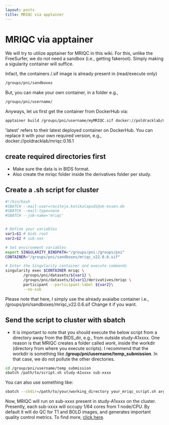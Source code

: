 ```yaml
---
layout: posts
title: MRIQC via apptainer
---
```


# MRIQC via apptainer  
We will try to utilize apptainer for MRIQC in this wiki. For this, unlike the FreeSurfer, we do not need a sandbox (i.e., getting fakeroot). 
Simply making a sigularity container will suffice.

Infact, the containers /.sif image is already present in (read/execute only)
```sh
/groups/pni/sandboxes
```

But, you can make your own container, in a folder e.g., 
```sh
/groups/pni/username/
```

Anyways, let us first get the container from DockerHub via:
```sh
apptainer build /groups/pni/username/myMRIQC.sif docker://poldracklab/mriqc:latest
```
'latest' refers to their latest deployed container on DockerHub. You can replace it with your own required version, e.g.,
docker://poldracklab/mriqc:0.16.1

## create required directories first
- Make sure the data is in BIDS format.
- Also create the mriqc folder inside the derivatives folder per study. 

## Create a .sh script for cluster
```sh
#!/bin/bash
#SBATCH --mail-user=raviteja.kotikalapudi@uk-essen.de
#SBATCH --mail-type=none
#SBATCH --job-name='mriqc'


# Define your variables
var1=$1 # bids root
var2=$2 # sub-xxx

# Set environment variables
export SINGULARITY_BINDPATH="/groups/pni:/groups/pni"
CONTAINER="/groups/pni/sandboxes/mriqc_v22.0.6.sif"

# Enter the Singularity container and execute commands
singularity exec $CONTAINER mriqc \
        /groups/pni/datasets/${var1} \
        /groups/pni/datasets/${var1}/derivatives/mriqc \
        participant --participant-label ${var2}\
        --no-sub
```
Please note that here, I simply use the already avaialbe container i.e., /groups/pni/sandboxes/mriqc_v22.0.6.sif Change it if you want.

## Send the script to cluster with sbatch
- It is important to note that you should execute the below script from a directory away from the BIDS_dir, e.g., from outside study-A1xxxx. One reason is that MRIQC creates a folder called _work_, inside the workdir (directory from where you execute scripts). I recommend that the workdir is something like **/group/pni/username/temp_submission**. In that case, we do not pollute the other directories. 
```sh
cd /group/pni/username/temp_submission
sbatch /path/to/script.sh study-A1xxxx sub-xxxx
```
You can also use something like:
```sh
sbatch --chdir=/path/to/your/working_directory your_mriqc_script.sh arg1 arg2
```

Now, MRIQC will run on sub-xxxx present in study-A1xxxx on the cluster. Presently, each sub-xxxx will occupy 1/64 cores from 1 node/CPU.
By default it will do QC for T1 and BOLD images, and generates important quality control metrics. 
To find more, [click here](https://mriqc.readthedocs.io/en/latest/).
